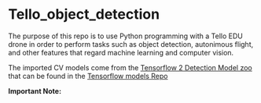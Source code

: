 # Tello_object_detection

The purpose of this repo is to use Python programming with a Tello EDU drone in order to perform tasks such as object detection, autonimous flight, and other features that regard machine learning and computer vision. 

The imported CV models come from the  [Tensorflow 2 Detection Model zoo](https://github.com/tensorflow/models/blob/master/research/object_detection/g3doc/tf2_detection_zoo.md) that can be found in the [Tensorflow models Repo](https://github.com/tensorflow/models)


**Important Note:**

